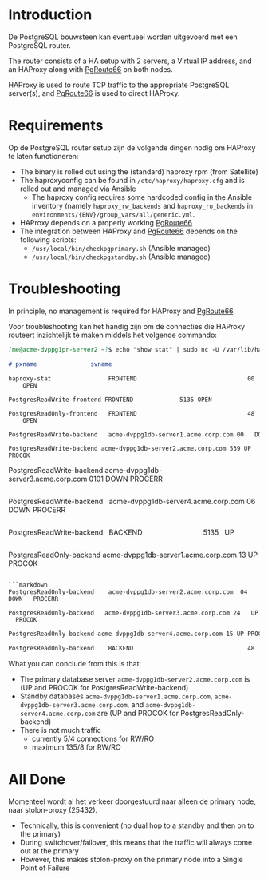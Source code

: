 # Introduction

De PostgreSQL bouwsteen kan eventueel worden uitgevoerd met een PostgreSQL router.

The router consists of a HA setup with 2 servers, a Virtual IP address, and an HAProxy along with [PgRoute66](../../../../../../../../pages/xwiki/Infrastructuur/Team%253A+DBA/Werkinstrukties/Postgres/Bouwsteen/PgRoute66/WebHome.html) on both nodes.

HAProxy is used to route TCP traffic to the appropriate PostgreSQL server(s), and [PgRoute66](../../../../../../../../pages/xwiki/Infrastructuur/Team%253A+DBA/Werkinstrukties/Postgres/Bouwsteen/PgRoute66/WebHome.html) is used to direct HAProxy.

# Requirements

Op de PostgreSQL router setup zijn de volgende dingen nodig om HAProxy te laten functioneren:

- The binary is rolled out using the (standard) haproxy rpm (from Satellite)
- The haproxyconfig can be found in `/etc/haproxy/haproxy.cfg` and is rolled out and managed via Ansible
  - The haproxy config requires some hardcoded config in the Ansible inventory (namely `haproxy_rw_backends` and `haproxy_ro_backends` in `environments/{ENV}/group_vars/all/generic.yml`.
- HAProxy depends on a properly working [PgRoute66](../../../../../../../../pages/xwiki/Infrastructuur/Team%253A+DBA/Werkinstrukties/Postgres/Bouwsteen/PgRoute66/WebHome.html)
- The integration between HAProxy and [PgRoute66](../../../../../../../../pages/xwiki/Infrastructuur/Team%253A+DBA/Werkinstrukties/Postgres/Bouwsteen/PgRoute66/WebHome.html) depends on the following scripts:
  - `/usr/local/bin/checkpgprimary.sh` (Ansible managed)
  - `/usr/local/bin/checkpgstandby.sh` (Ansible managed)

# Troubleshooting

In principle, no management is required for HAProxy and [PgRoute66](../../../../../../../../pages/xwiki/Infrastructuur/Team%3A+DBA/Werkinstrukties/Postgres/Bouwsteen/PgRoute66/WebHome.html).

Voor troubleshooting kan het handig zijn om de connecties die HAProxy routeert inzichtelijk te maken middels het volgende commando:

```markdown
[me@acme-dvppg1pr-server2 ~]$ echo "show stat" | sudo nc -U /var/lib/haproxy/stats | cut -d "," -f 1,2,5,6,18,37 | column -s, -t
```

```markdown
# pxname               svname                                                                                           scur  smax status check_status
```

```
haproxy-stat                FRONTEND                               00     OPEN
```

```
PostgresReadWrite-frontend FRONTEND             5135 OPEN
```

```
PostgresReadOnly-frontend   FRONTEND                               48     OPEN
```

```markdown
PostgresReadWrite-backend   acme-dvppg1db-server1.acme.corp.com 00   DOWN   PROCERR
```

```
PostgresReadWrite-backend acme-dvppg1db-server2.acme.corp.com 539 UP PROCOK
```

PostgresReadWrite-backend acme-dvppg1db-server3.acme.corp.com 0101 DOWN PROCERR  
```

```
PostgresReadWrite-backend   acme-dvppg1db-server4.acme.corp.com 06   DOWN PROCERR
```

```
PostgresReadWrite-backend   BACKEND                               5135   UP
```

```
PostgresReadOnly-backend   acme-dvppg1db-server1.acme.corp.com 13     UP       PROCOK
```

```markdown
PostgresReadOnly-backend    acme-dvppg1db-server2.acme.corp.com  04   DOWN   PROCERR
```

```
PostgresReadOnly-backend   acme-dvppg1db-server3.acme.corp.com 24   UP   PROCOK
```

```markdown
PostgresReadOnly-backend acme-dvppg1db-server4.acme.corp.com 15 UP PROCOK
```

```markdown
PostgresReadOnly-backend    BACKEND                                48     UP
```

What you can conclude from this is that:

- The primary database server `acme-dvppg1db-server2.acme.corp.com` is (UP and PROCOK for PostgresReadWrite-backend)
- Standby databases `acme-dvppg1db-server1.acme.corp.com`, `acme-dvppg1db-server3.acme.corp.com`, and `acme-dvppg1db-server4.acme.corp.com` are (UP and PROCOK for PostgresReadOnly-backend)
- There is not much traffic
  - currently 5/4 connections for RW/RO
  - maximum 135/8 for RW/RO

# All Done

Momenteel wordt al het verkeer doorgestuurd naar alleen de primary node, naar stolon-proxy (25432).

- Technically, this is convenient (no dual hop to a standby and then on to the primary)
- During switchover/failover, this means that the traffic will always come out at the primary
- However, this makes stolon-proxy on the primary node into a Single Point of Failure

